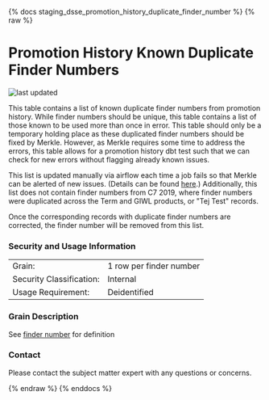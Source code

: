 {% docs staging_dsse_promotion_history_duplicate_finder_number %}
{% raw %}

# Promotion History Known Duplicate Finder Numbers

<!--the filename below should match the name of the model's .sql file-->
<!--e.g. the badge for staging_mde_policy_clients.sql is staging_mde_policy_clients.svg -->
![last updated](assets/update_badges/staging_dsse_promotion_history_duplicate_finder_number.svg)

This table contains a list of known duplicate finder numbers from promotion history.
While finder numbers should be unique, this table contains a list of those known to be used more
than once in error. This table should only be a temporary holding place as these duplicated finder
numbers should be fixed by Merkle. However, as Merkle requires some time to address the
errors, this table allows for a promotion history dbt test such that we can check for new errors without
flagging already known issues. 

This list is updated manually via airflow each time a job fails so that Merkle can be alerted of 
new issues. (Details can be found [here](https://aaalife-data.atlassian.net/wiki/spaces/HAN/pages/10744659988/Promotion+History+Corrections+Automation).) 
Additionally, this list does not contain finder numbers from C7 2019, where finder numbers
were duplicated across the Term and GIWL products, or "Tej Test" records.

Once the corresponding records with duplicate finder numbers are corrected, the finder number will be removed
from this list.

### Security and Usage Information
|     |     |
| --- | --- |
| Grain:                   | 1 row per finder number |
| Security Classification: | Internal |
| Usage Requirement:       | Deidentified |

### Grain Description
See [finder number](#!/exposure/docs.business_glossary.glossary#finder_number)
for definition

### Contact
Please contact the subject matter expert with any questions or concerns.

{% endraw %}
{% enddocs %}